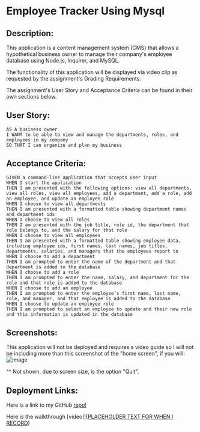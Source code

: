 # Employee Tracker Using Mysql

## Description:

This application is a content management system (CMS) that allows a hypothetical business owner to manage their company's employee database using Node.js, Inquirer, and MySQL.

The functionality of this application will be displayed via video clip as requested by the assignment's Grading Requirements.

The assignment's User Story and Acceptance Criteria can be found in their own sections below.

## User Story:

```
AS A business owner
I WANT to be able to view and manage the departments, roles, and employees in my company
SO THAT I can organize and plan my business
```

## Acceptance Criteria:

```
GIVEN a command-line application that accepts user input
WHEN I start the application
THEN I am presented with the following options: view all departments, view all roles, view all employees, add a department, add a role, add an employee, and update an employee role
WHEN I choose to view all departments
THEN I am presented with a formatted table showing department names and department ids
WHEN I choose to view all roles
THEN I am presented with the job title, role id, the department that role belongs to, and the salary for that role
WHEN I choose to view all employees
THEN I am presented with a formatted table showing employee data, including employee ids, first names, last names, job titles, departments, salaries, and managers that the employees report to
WHEN I choose to add a department
THEN I am prompted to enter the name of the department and that department is added to the database
WHEN I choose to add a role
THEN I am prompted to enter the name, salary, and department for the role and that role is added to the database
WHEN I choose to add an employee
THEN I am prompted to enter the employee’s first name, last name, role, and manager, and that employee is added to the database
WHEN I choose to update an employee role
THEN I am prompted to select an employee to update and their new role and this information is updated in the database
```

## Screenshots:

This application will not be deployed and requires a video guide so I will not be including more than this screenshot of the "home screen", if you will:
![image](https://user-images.githubusercontent.com/112277445/215792584-2d590116-a936-40f4-80aa-718d79850f36.png)

^^ Not shown, due to screen size, is the option "Quit".

## Deployment Links:

Here is a link to my GitHub [repo!](https://github.com/roldanmoncada/employee-tracker-mysql/tree/main)

Here is the walkthrough [video!]([PLACEHOLDER TEXT FOR WHEN I RECORD](https://drive.google.com/file/d/1a0JT71eMe14FvAtkUhZLF9N--RQWOl0L/view))